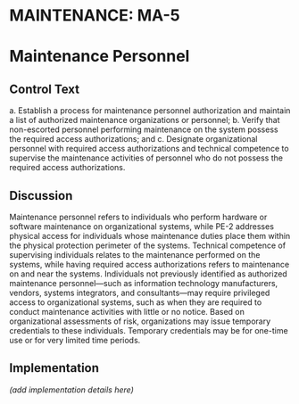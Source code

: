 # MAINTENANCE: MA-5
# Maintenance Personnel

## Control Text


a. Establish a process for maintenance personnel authorization and maintain a list of authorized maintenance organizations or personnel;
b. Verify that non-escorted personnel performing maintenance on the system possess the required access authorizations; and
c. Designate organizational personnel with required access authorizations and technical competence to supervise the maintenance activities of personnel who do not possess the required access authorizations.

## Discussion

Maintenance personnel refers to individuals who perform hardware or software maintenance on organizational systems, while PE-2 addresses physical access for individuals whose maintenance duties place them within the physical protection perimeter of the systems. Technical competence of supervising individuals relates to the maintenance performed on the systems, while having required access authorizations refers to maintenance on and near the systems. Individuals not previously identified as authorized maintenance personnel—such as information technology manufacturers, vendors, systems integrators, and consultants—may require privileged access to organizational systems, such as when they are required to conduct maintenance activities with little or no notice. Based on organizational assessments of risk, organizations may issue temporary credentials to these individuals. Temporary credentials may be for one-time use or for very limited time periods.

## Implementation

_(add implementation details here)_